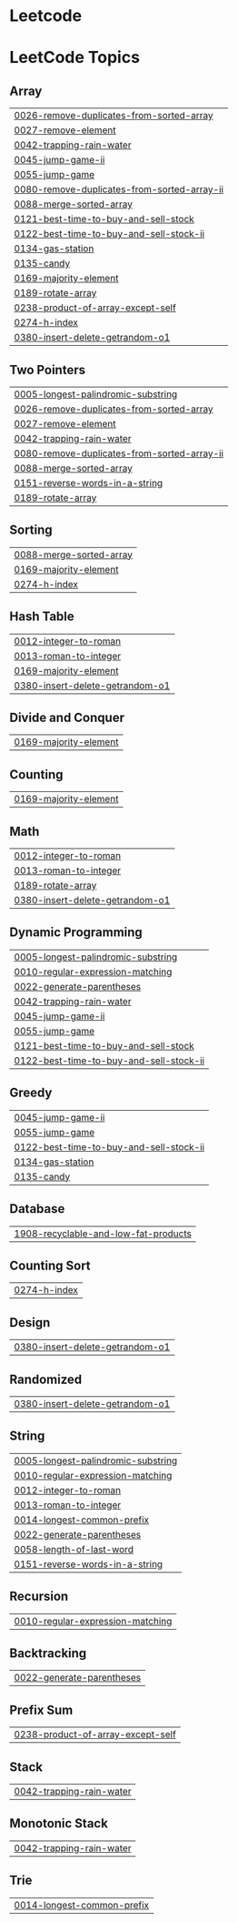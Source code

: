 # Leetcode
<!---LeetCode Topics Start-->
# LeetCode Topics
## Array
|  |
| ------- |
| [0026-remove-duplicates-from-sorted-array](https://github.com/LakshmiYV/Leetcode/tree/master/0026-remove-duplicates-from-sorted-array) |
| [0027-remove-element](https://github.com/LakshmiYV/Leetcode/tree/master/0027-remove-element) |
| [0042-trapping-rain-water](https://github.com/LakshmiYV/Leetcode/tree/master/0042-trapping-rain-water) |
| [0045-jump-game-ii](https://github.com/LakshmiYV/Leetcode/tree/master/0045-jump-game-ii) |
| [0055-jump-game](https://github.com/LakshmiYV/Leetcode/tree/master/0055-jump-game) |
| [0080-remove-duplicates-from-sorted-array-ii](https://github.com/LakshmiYV/Leetcode/tree/master/0080-remove-duplicates-from-sorted-array-ii) |
| [0088-merge-sorted-array](https://github.com/LakshmiYV/Leetcode/tree/master/0088-merge-sorted-array) |
| [0121-best-time-to-buy-and-sell-stock](https://github.com/LakshmiYV/Leetcode/tree/master/0121-best-time-to-buy-and-sell-stock) |
| [0122-best-time-to-buy-and-sell-stock-ii](https://github.com/LakshmiYV/Leetcode/tree/master/0122-best-time-to-buy-and-sell-stock-ii) |
| [0134-gas-station](https://github.com/LakshmiYV/Leetcode/tree/master/0134-gas-station) |
| [0135-candy](https://github.com/LakshmiYV/Leetcode/tree/master/0135-candy) |
| [0169-majority-element](https://github.com/LakshmiYV/Leetcode/tree/master/0169-majority-element) |
| [0189-rotate-array](https://github.com/LakshmiYV/Leetcode/tree/master/0189-rotate-array) |
| [0238-product-of-array-except-self](https://github.com/LakshmiYV/Leetcode/tree/master/0238-product-of-array-except-self) |
| [0274-h-index](https://github.com/LakshmiYV/Leetcode/tree/master/0274-h-index) |
| [0380-insert-delete-getrandom-o1](https://github.com/LakshmiYV/Leetcode/tree/master/0380-insert-delete-getrandom-o1) |
## Two Pointers
|  |
| ------- |
| [0005-longest-palindromic-substring](https://github.com/LakshmiYV/Leetcode/tree/master/0005-longest-palindromic-substring) |
| [0026-remove-duplicates-from-sorted-array](https://github.com/LakshmiYV/Leetcode/tree/master/0026-remove-duplicates-from-sorted-array) |
| [0027-remove-element](https://github.com/LakshmiYV/Leetcode/tree/master/0027-remove-element) |
| [0042-trapping-rain-water](https://github.com/LakshmiYV/Leetcode/tree/master/0042-trapping-rain-water) |
| [0080-remove-duplicates-from-sorted-array-ii](https://github.com/LakshmiYV/Leetcode/tree/master/0080-remove-duplicates-from-sorted-array-ii) |
| [0088-merge-sorted-array](https://github.com/LakshmiYV/Leetcode/tree/master/0088-merge-sorted-array) |
| [0151-reverse-words-in-a-string](https://github.com/LakshmiYV/Leetcode/tree/master/0151-reverse-words-in-a-string) |
| [0189-rotate-array](https://github.com/LakshmiYV/Leetcode/tree/master/0189-rotate-array) |
## Sorting
|  |
| ------- |
| [0088-merge-sorted-array](https://github.com/LakshmiYV/Leetcode/tree/master/0088-merge-sorted-array) |
| [0169-majority-element](https://github.com/LakshmiYV/Leetcode/tree/master/0169-majority-element) |
| [0274-h-index](https://github.com/LakshmiYV/Leetcode/tree/master/0274-h-index) |
## Hash Table
|  |
| ------- |
| [0012-integer-to-roman](https://github.com/LakshmiYV/Leetcode/tree/master/0012-integer-to-roman) |
| [0013-roman-to-integer](https://github.com/LakshmiYV/Leetcode/tree/master/0013-roman-to-integer) |
| [0169-majority-element](https://github.com/LakshmiYV/Leetcode/tree/master/0169-majority-element) |
| [0380-insert-delete-getrandom-o1](https://github.com/LakshmiYV/Leetcode/tree/master/0380-insert-delete-getrandom-o1) |
## Divide and Conquer
|  |
| ------- |
| [0169-majority-element](https://github.com/LakshmiYV/Leetcode/tree/master/0169-majority-element) |
## Counting
|  |
| ------- |
| [0169-majority-element](https://github.com/LakshmiYV/Leetcode/tree/master/0169-majority-element) |
## Math
|  |
| ------- |
| [0012-integer-to-roman](https://github.com/LakshmiYV/Leetcode/tree/master/0012-integer-to-roman) |
| [0013-roman-to-integer](https://github.com/LakshmiYV/Leetcode/tree/master/0013-roman-to-integer) |
| [0189-rotate-array](https://github.com/LakshmiYV/Leetcode/tree/master/0189-rotate-array) |
| [0380-insert-delete-getrandom-o1](https://github.com/LakshmiYV/Leetcode/tree/master/0380-insert-delete-getrandom-o1) |
## Dynamic Programming
|  |
| ------- |
| [0005-longest-palindromic-substring](https://github.com/LakshmiYV/Leetcode/tree/master/0005-longest-palindromic-substring) |
| [0010-regular-expression-matching](https://github.com/LakshmiYV/Leetcode/tree/master/0010-regular-expression-matching) |
| [0022-generate-parentheses](https://github.com/LakshmiYV/Leetcode/tree/master/0022-generate-parentheses) |
| [0042-trapping-rain-water](https://github.com/LakshmiYV/Leetcode/tree/master/0042-trapping-rain-water) |
| [0045-jump-game-ii](https://github.com/LakshmiYV/Leetcode/tree/master/0045-jump-game-ii) |
| [0055-jump-game](https://github.com/LakshmiYV/Leetcode/tree/master/0055-jump-game) |
| [0121-best-time-to-buy-and-sell-stock](https://github.com/LakshmiYV/Leetcode/tree/master/0121-best-time-to-buy-and-sell-stock) |
| [0122-best-time-to-buy-and-sell-stock-ii](https://github.com/LakshmiYV/Leetcode/tree/master/0122-best-time-to-buy-and-sell-stock-ii) |
## Greedy
|  |
| ------- |
| [0045-jump-game-ii](https://github.com/LakshmiYV/Leetcode/tree/master/0045-jump-game-ii) |
| [0055-jump-game](https://github.com/LakshmiYV/Leetcode/tree/master/0055-jump-game) |
| [0122-best-time-to-buy-and-sell-stock-ii](https://github.com/LakshmiYV/Leetcode/tree/master/0122-best-time-to-buy-and-sell-stock-ii) |
| [0134-gas-station](https://github.com/LakshmiYV/Leetcode/tree/master/0134-gas-station) |
| [0135-candy](https://github.com/LakshmiYV/Leetcode/tree/master/0135-candy) |
## Database
|  |
| ------- |
| [1908-recyclable-and-low-fat-products](https://github.com/LakshmiYV/Leetcode/tree/master/1908-recyclable-and-low-fat-products) |
## Counting Sort
|  |
| ------- |
| [0274-h-index](https://github.com/LakshmiYV/Leetcode/tree/master/0274-h-index) |
## Design
|  |
| ------- |
| [0380-insert-delete-getrandom-o1](https://github.com/LakshmiYV/Leetcode/tree/master/0380-insert-delete-getrandom-o1) |
## Randomized
|  |
| ------- |
| [0380-insert-delete-getrandom-o1](https://github.com/LakshmiYV/Leetcode/tree/master/0380-insert-delete-getrandom-o1) |
## String
|  |
| ------- |
| [0005-longest-palindromic-substring](https://github.com/LakshmiYV/Leetcode/tree/master/0005-longest-palindromic-substring) |
| [0010-regular-expression-matching](https://github.com/LakshmiYV/Leetcode/tree/master/0010-regular-expression-matching) |
| [0012-integer-to-roman](https://github.com/LakshmiYV/Leetcode/tree/master/0012-integer-to-roman) |
| [0013-roman-to-integer](https://github.com/LakshmiYV/Leetcode/tree/master/0013-roman-to-integer) |
| [0014-longest-common-prefix](https://github.com/LakshmiYV/Leetcode/tree/master/0014-longest-common-prefix) |
| [0022-generate-parentheses](https://github.com/LakshmiYV/Leetcode/tree/master/0022-generate-parentheses) |
| [0058-length-of-last-word](https://github.com/LakshmiYV/Leetcode/tree/master/0058-length-of-last-word) |
| [0151-reverse-words-in-a-string](https://github.com/LakshmiYV/Leetcode/tree/master/0151-reverse-words-in-a-string) |
## Recursion
|  |
| ------- |
| [0010-regular-expression-matching](https://github.com/LakshmiYV/Leetcode/tree/master/0010-regular-expression-matching) |
## Backtracking
|  |
| ------- |
| [0022-generate-parentheses](https://github.com/LakshmiYV/Leetcode/tree/master/0022-generate-parentheses) |
## Prefix Sum
|  |
| ------- |
| [0238-product-of-array-except-self](https://github.com/LakshmiYV/Leetcode/tree/master/0238-product-of-array-except-self) |
## Stack
|  |
| ------- |
| [0042-trapping-rain-water](https://github.com/LakshmiYV/Leetcode/tree/master/0042-trapping-rain-water) |
## Monotonic Stack
|  |
| ------- |
| [0042-trapping-rain-water](https://github.com/LakshmiYV/Leetcode/tree/master/0042-trapping-rain-water) |
## Trie
|  |
| ------- |
| [0014-longest-common-prefix](https://github.com/LakshmiYV/Leetcode/tree/master/0014-longest-common-prefix) |
<!---LeetCode Topics End-->